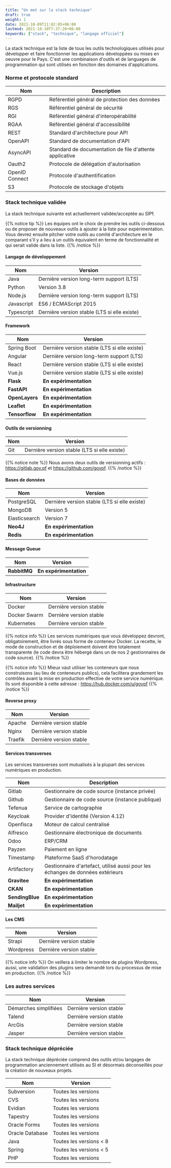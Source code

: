 ```yaml
---
title: "Un mot sur la stack technique"
draft: true
weight: 1
date: 2021-10-09T11:02:05+06:00
lastmod: 2021-10-10T7:37:26+06:00
keywords: ["stack", "technique", "langage officiel"]
---
```

La stack technique est la liste de tous les outils technologiques utilisés pour développer et faire fonctionner les applications développées ou mises en oeuvre pour le Pays. C'est une combinaison d'outils et de languages de programmation qui sont utilisés en fonction des domaines d'applications.

### Norme et protocole standard

| Nom            | Description                                             |
|----------------|---------------------------------------------------------|
| RGPD           | Référentiel général de protection des données           |
| RGS            | Référentiel général de sécurité                         |
| RGI            | Référentiel général d'interopérabilité                  |
| RGAA           | Référentiel général d'accessibilité                     |
| REST           | Standard d'architecture pour API                        |
| OpenAPI        | Standard de documentation d'API                         |
| AsyncAPI       | Standard de documentation de file d'attente applicative |
| Oauth2         | Protocole de délégation d'autorisation                  |
| OpenID Connect | Protocole d'authentification                            |
| S3             | Protocole de stockage d'objets                          |

### Stack technique validée

La stack technique suivante est actuellement validée/acceptée au SIPf.

{{% notice tip %}}
Les équipes ont le choix de prendre les outils ci-dessous ou de proposer de nouveaux outils à ajouter à la liste pour expérimentation. Vous devrez ensuite pitcher votre outils au comité d'architecture en le comparant s'il y a lieu à un outils équivalent en terme de fonctionnalité et qui serait valide dans la liste.
{{% /notice %}}

#### Langage de développement

| Nom         | Version                                               |
|-------------|-------------------------------------------------------|
| Java        | Dernière version long-term support (LTS)              |
| Python      | Version 3.8                                           |
| Node.js     | Dernière version long-term support (LTS)              |
| Javascript  | ES6 / ECMAScript 2015                                 |
| Typescript  | Dernière version stable (LTS si elle existe)          |

#### Framework

| Nom            | Version                                               |
|----------------|-------------------------------------------------------|
| Spring Boot    | Dernière version stable (LTS si elle existe)          |
| Angular        | Dernière version long-term support (LTS)              |
| React          | Dernière version stable (LTS si elle existe)          |
| Vue.js         | Dernière version stable (LTS si elle existe)          |
| **Flask**      | **En expérimentation**                                |
| **FastAPI**    | **En expérimentation**                                |
| **OpenLayers** | **En expérimentation**                                |
| **Leaflet**    | **En expérimentation**                                |
| **Tensorflow** | **En expérimentation**                                |

#### Outils de versionning

| Nom         | Version                                               |
|-------------|-------------------------------------------------------|
| Git         | Dernière version stable (LTS si elle existe)          |

{{% notice note %}}
Nous avons deux outils de versionning actifs : https://gitlab.gov.pf et https://github.com/govpf.
{{% /notice %}}

#### Bases de données

| Nom           | Version                                               |
|---------------|-------------------------------------------------------|
| PostgreSQL    | Dernière version stable (LTS si elle existe)          |
| MongoDB       | Version 5                                             |
| Elasticsearch | Version 7                                             |
| **Neo4J**     | **En expérimentation**                                |
| **Redis**     | **En expérimentation**                                |

#### Message Queue

| Nom           | Version                                               |
|---------------|-------------------------------------------------------|
| **RabbitMQ**  | **En expérimentation**                                |

#### Infrastructure

| Nom           | Version                                               |
|---------------|-------------------------------------------------------|
| Docker        | Dernière version stable                               |
| Docker Swarm  | Dernière version stable                               |
| Kubernetes    | Dernière version stable                               |

{{% notice info %}}
Les services numériques que vous développez devront, obligatoirement, être livrés sous forme de conteneur Docker. La recette, le mode de construction et de déploiement doivent être totalement transparente (le code devra être hébergé dans un de nos 2 gestionnaires de code source).
{{% /notice %}}

{{% notice info %}}
Mieux vaut utiliser les conteneurs que nous construisons (au lieu de conteneurs publics), cela facilitera grandement les contrôles avant la mise en production effective de votre service numérique. Ils sont disponible à cette adresse : https://hub.docker.com/u/govpf
{{% /notice %}}

#### Reverse proxy

| Nom           | Version                                               |
|---------------|-------------------------------------------------------|
| Apache        | Dernière version stable                               |
| Nginx         | Dernière version stable                               |
| Traefik       | Dernière version stable                               |

#### Services transverses

Les services transverses sont mutualisés à la plupart des services numériques en production.

| Nom             | Description                                                                    |
|-----------------|--------------------------------------------------------------------------------|
| Gitlab          | Gestionnaire de code source (instance privée)                                  |
| Github          | Gestionnaire de code source (instance publique)                                |
| Tefenua         | Service de cartographie                                                        |
| Keycloak        | Provider d'identité (Version 4.12)                                             |
| Openfisca       | Moteur de calcul centralisé                                                    |
| Alfresco        | Gestionnaire électronique de documents                                         |
| Odoo            | ERP/CRM                                                                        |
| Payzen          | Paiement en ligne                                                              |
| Timestamp       | Plateforme SaaS d'horodatage                                                   |
| Artifactory     | Gestionnaire d'artefact, utilisé aussi pour les échanges de données extérieurs |
| **Gravitee**    | **En expérimentation**                                                         |
| **CKAN**        | **En expérimentation**                                                         |
| **SendingBlue** | **En expérimentation**                                                         |
| **Mailjet**     | **En expérimentation**                                                         |

#### Les CMS

| Nom           | Version                                               |
|---------------|-------------------------------------------------------|
| Strapi        | Dernière version stable                               |
| Wordpress     | Dernière version stable                               |

{{% notice info %}}
On veillera à limiter le nombre de plugins Wordpress, aussi, une validation des plugins sera demandé lors du processus de mise en production.
{{% /notice %}}

### Les autres services

| Nom                   | Version                                               |
|-----------------------|-------------------------------------------------------|
| Démarches simplifiées | Dernière version stable                               |
| Talend                | Dernière version stable                               |
| ArcGis                | Dernière version stable                               |
| Jasper                | Dernière version stable                               |

### Stack technique dépréciée

La stack technique dépréciée comprend des outils et/ou langages de programmation anciennement utilisés au SI et désormais déconseillés pour la création de nouveaux projets.

| Nom             | Version                                               |
|-----------------|-------------------------------------------------------|
| Subversion      | Toutes les versions                                   |
| CVS             | Toutes les versions                                   |
| Evidian         | Toutes les versions                                   |
| Tapestry        | Toutes les versions                                   |
| Oracle Forms    | Toutes les versions                                   |
| Oracle Database | Toutes les versions                                   |
| Java            | Toutes les versions < 8                               |
| Spring          | Toutes les versions < 5                               |
| PHP             | Toutes les versions                                   |
